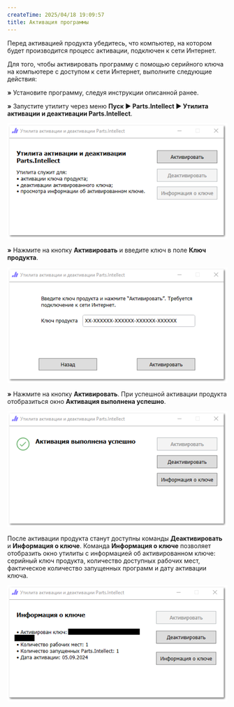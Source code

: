 ```yaml
---
createTime: 2025/04/18 19:09:57
title: Активация программы
---
```

Перед активацией продукта убедитесь, что компьютер, на котором будет производится процесс активации, подключен к сети Интернет.

Для того, чтобы активировать программу с помощью серийного ключа на компьютере с доступом к сети Интернет, выполните следующие действия:

**»** Установите программу, следуя инструкции описанной ранее.

**»** Запустите утилиту через меню **Пуск ► Parts.Intellect ► Утилита активации и деактивации Parts.Intellect**.

![](../../../assets/guide/Aspose.Words.6f13226c-9016-4dda-be57-653ed66d987a.019.png)

**»** Нажмите на кнопку **Активировать** и введите ключ в поле **Ключ продукта**. 

![](../../../assets/guide/Aspose.Words.6f13226c-9016-4dda-be57-653ed66d987a.020.png)

**»** Нажмите на кнопку **Активировать**. При успешной активации продукта отобразиться окно **Активация выполнена успешно**.

![](../../../assets/guide/Aspose.Words.6f13226c-9016-4dda-be57-653ed66d987a.021.png)

После активации продукта станут доступны команды **Деактивировать** и **Информация о ключе**. Команда **Информация о ключе** позволяет отобразить окно утилиты с информацией об активированном ключе: серийный ключ продукта, количество доступных рабочих мест, фактическое количество запущенных программ и дату активации ключа.

![](../../../assets/guide/Aspose.Words.6f13226c-9016-4dda-be57-653ed66d987a.022.png)
